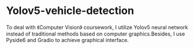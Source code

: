 # Yolov5-vehicle-detection
To deal with 《Computer Vision》 coursework, I  utilize Yolov5 neural network instead of traditional methods based on computer graphics.Besides, I use Pyside6 and Gradio to  achieve graphical interface.  
